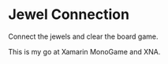 # Jewel Connection
Connect the jewels and clear the board game.

This is my go at Xamarin MonoGame and XNA.

